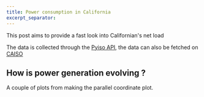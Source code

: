 ```yaml
---
title: Power consumption in California
excerpt_separator:
---
```


<p class="lead">This post aims to provide a fast look into Californian's net load</p>

The data is collected through the [Pyiso API](http://pyiso.readthedocs.org/en/latest/), the data can also be fetched on [CAISO](http://www.caiso.com/green/renewableswatch.html)

## How is power generation evolving ?
A couple of plots from making the parallel coordinate plot.

<link rel="stylesheet" href="/assets/css/parallel_coordinates_graph.css">
<script src="/assets/js/parallel_coordinates_graph.js" charset="utf-8"></script>

<script src="//d3js.org/d3.v3.min.js" charset="utf-8"></script>
<div style="margin-top: 40px;" id="main">
  <div style="margin-left: -250px" id="chartContainer1"></div>
  <div style="margin-left: -200px" id="legend"></div>
  <div style="margin-left: -200px" id="netload"></div>
  <div style="margin-left: -200px" id="load"></div>
  <div style="margin-left: -200px" id="gen"></div>
</div>
<script type="text/javascript">
graph_parallel_coordinates("../../../someMoreData/parallel.csv");
</script>

